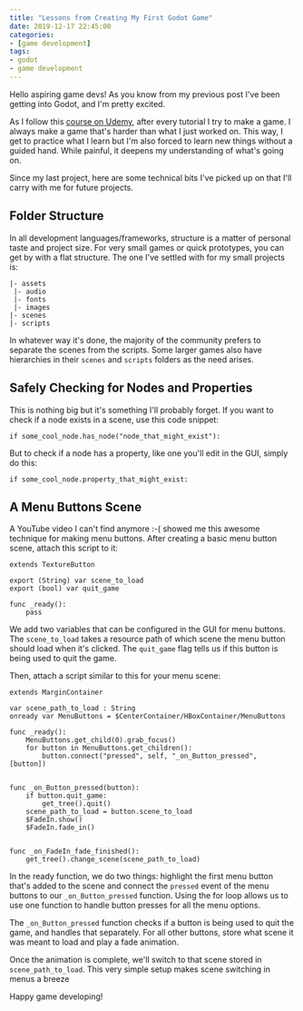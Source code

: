 ```yaml
---
title: "Lessons from Creating My First Godot Game"
date: 2019-12-17 22:45:00
categories:
- [game development]
tags:
- godot
- game development
---
```


Hello aspiring game devs! As you know from my previous post I've been getting into Godot, and I'm pretty excited.

As I follow this <a href="https://www.udemy.com/course/godot/" target="_blank" rel="nofollow noopener noreferrer">course on Udemy</a>, after every tutorial I try to make a game. I always make a game that's harder than what I just worked on. This way, I get to practice what I learn but I'm also forced to learn new things without a guided hand. While painful, it deepens my understanding of what's going on.

Since my last project, here are some technical bits I've picked up on that I'll carry with me for future projects.

## Folder Structure

In all development languages/frameworks, structure is a matter of personal taste and project size. For very small games or quick prototypes, you can get by with a flat structure. The one I've settled with for my small projects is:

```plaintext
|- assets
 |- audio
 |- fonts
 |- images
|- scenes
|- scripts
```

In whatever way it's done, the majority of the community prefers to separate the scenes from the scripts. Some larger games also have hierarchies in their `scenes` and `scripts` folders as the need arises.

## Safely Checking for Nodes and Properties

This is nothing big but it's something I'll probably forget. If you want to check if a node exists in a scene, use this code snippet:

```gdscript
if some_cool_node.has_node("node_that_might_exist"):
```

But to check if a node has a property, like one you'll edit in the GUI, simply do this:

```gdscript
if some_cool_node.property_that_might_exist:
```

## A Menu Buttons Scene

A YouTube video I can't find anymore :-( showed me this awesome technique for making menu buttons. After creating a basic menu button scene, attach this script to it:

```gdscript
extends TextureButton

export (String) var scene_to_load
export (bool) var quit_game

func _ready():
    pass
```

We add two variables that can be configured in the GUI for menu buttons. The `scene_to_load` takes a resource path of which scene the menu button should load when it's clicked. The `quit_game` flag tells us if this button is being used to quit the game.

Then, attach a script similar to this for your menu scene:

```gdscript
extends MarginContainer

var scene_path_to_load : String
onready var MenuButtons = $CenterContainer/HBoxContainer/MenuButtons

func _ready():
    MenuButtons.get_child(0).grab_focus()
    for button in MenuButtons.get_children():
        button.connect("pressed", self, "_on_Button_pressed", [button])


func _on_Button_pressed(button):
    if button.quit_game:
        get_tree().quit()
    scene_path_to_load = button.scene_to_load
    $FadeIn.show()
    $FadeIn.fade_in()


func _on_FadeIn_fade_finished():
    get_tree().change_scene(scene_path_to_load)
```

In the ready function, we do two things: highlight the first menu button that's added to the scene and connect the `pressed` event of the menu buttons to our `_on_Button_pressed` function. Using the for loop allows us to use one function to handle button presses for all the menu options.

The `_on_Button_pressed` function checks if a button is being used to quit the game, and handles that separately. For all other buttons, store what scene it was meant to load and play a fade animation.

Once the animation is complete, we'll switch to that scene stored in `scene_path_to_load`. This very simple setup makes scene switching in menus a breeze

Happy game developing!
